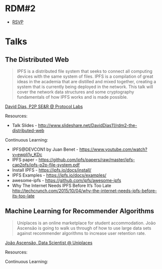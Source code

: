 RDM#2
=====

- [RSVP](http://www.meetup.com/ipfs-lisbon-meetup/events/229807984/)

# Talks

## The Distributed Web

> IPFS is a distributed file system that seeks to connect all computing devices with the same system of files. IPFS is a compilation of great ideas in the academia that are distilled and mixed together, creating a system that is currently being deployed in the network. This talk will cover the network data structures and some cryptography fundamentals of how IPFS works and is made possible.

[David Dias, P2P SE&R @ Protocol Labs](https://github.com/diasdavid)

Resources:

- Talk Slides - http://www.slideshare.net/DavidDias11/rdm2-the-distributed-web 

Continuous Learning:

- IPFS@DEVCON1 by Juan Benet - https://www.youtube.com/watch?v=ewpIi1y_KDc
- IPFS paper - https://github.com/ipfs/papers/raw/master/ipfs-cap2pfs/ipfs-p2p-file-system.pdf
- Install IPFS - https://ipfs.io/docs/install/
- IPFS Examples - https://ipfs.io/docs/examples/
- awesome-ipfs - https://github.com/ipfs/awesome-ipfs
- Why The Internet Needs IPFS Before It’s Too Late http://techcrunch.com/2015/10/04/why-the-internet-needs-ipfs-before-its-too-late

## Machine Learning for Recommender Algorithms

> Uniplaces is an online marketplace for student accommodation. João Ascensão is going to walk us through of how to use large data sets against recommender algorithms to increase user retention rate.

[João Ascensão, Data Scientist @ Uniplaces](https://github.com/jtascensao)

Resources:

Continuous Learning:
